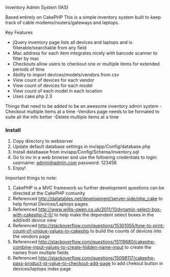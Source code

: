 Inventory Admin System (IAS)

Based entirely on CakePHP This is a simple inventory system built to keep track of cable modems/routers/gateways and laptops. 

Key Features
  - jQuery inventory page lists all devices and laptops and is filterable/searchable from any field
  - Mac address for each item integrates nicely with barcode scanner to filter by mac
  - Checkouts allow users to checkout one or multiple items for extended periods of time
  - Ability to import devices/models/vendors from csv
  - View count of devices for each vendor
  - View count of devices for each model
  - View count of each model in each location
  - Uses cake php 2.3
  
Things that need to be added to be an awesome inventory admin system
  -Checkout multiple items at a time
  -Vendors page needs to be formated to suite all the info better
  -Delete multiple items at a time
  
### Install ###
  1. Copy directory to webserver
  2. Update default database settings in inv/app/Config/database.php
  3. Install databaase from  inv/app/Config/Schema/inventory.sql
  4. Go to inv in a web browser and use the following credentials to login:
      username: admin@admin.com
      password: 123456
  5. Enjoy!

Important things to note:
  1. CakePHP is a MVC framework so further development questions can be directed at the CakePHP comunity
  2. Referenced http://datatables.net/development/server-side/php_cake to help format Devices/Laptops pages
  3. Referenced http://www.willis-owen.co.uk/2011/11/dynamic-select-box-with-cakephp-2-0/ to help make the dependent select boxes in the add/edit device view
  4. Referenced http://stackoverflow.com/questions/15301055/how-to-print-count-of-unique-values-in-cakephp to build the counts of devices into the vendors page
  5. Referenced http://stackoverflow.com/questions/15119680/cakephp-combine-input-values-to-create-hidden-name-input to create the names from multiple fields
  6. Referenced http://stackoverflow.com/questions/15098117/cakephp-pass-product-id-value-to-checkout-add-page to add chekout button in devices/laptops index page
